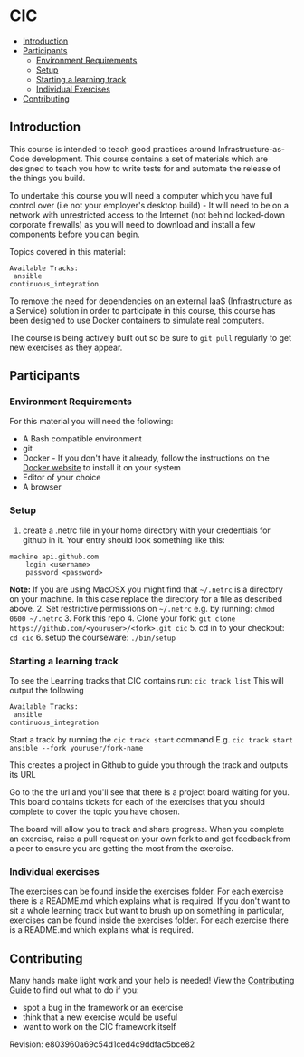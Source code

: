 # CIC
- [Introduction](#introduction)
- [Participants](#participants)
  - [Environment Requirements](#environment-requirements)
  - [Setup](#setup)
  - [Starting a learning track](#starting-a-learning-track)
  - [Individual Exercises](#individual-exercises)
- [Contributing](#contributing)

## Introduction
This course is intended to teach good practices around Infrastructure-as-Code development. This course contains a set of materials which are designed to teach you how to write tests for and automate the release of the things you build.

To undertake this course you will need a computer which you have full control over (i.e not your employer's desktop build) - It will need to be on a network with unrestricted access to the Internet (not behind locked-down corporate firewalls) as you will need to download and install a few components before you can begin.

Topics covered in this material:
```
Available Tracks:
 ansible
continuous_integration
```

To remove the need for dependencies on an external IaaS (Infrastructure as a Service) solution in order to participate in this course, this course has been designed to use Docker containers to simulate real computers.

The course is being actively built out so be sure to `git pull` regularly to get new exercises as they appear.

## Participants
### Environment Requirements
For this material you will need the following:
 - A Bash compatible environment
 - git
 - Docker - If you don't have it already, follow the instructions on the [Docker website](https://docs.docker.com/install/#next-release) to install it on your system
 - Editor of your choice
 - A browser

### Setup
1. create a .netrc file in your home directory with your credentials for github in it.
  Your entry should look something like this:
  ```
  machine api.github.com
      login <username>
      password <password>
  ```
  **Note:** If you are using MacOSX you might find that `~/.netrc` is a directory on your machine. In this case replace the directory for a file as described above.
2. Set restrictive permissions on `~/.netrc` e.g. by running: `chmod 0600 ~/.netrc`
3. Fork this repo
4. Clone your fork: `git clone https://github.com/<youruser>/<fork>.git cic`
5. cd in to your checkout: `cd cic`
6. setup the courseware: `./bin/setup`

### Starting a learning track
To see the Learning tracks that CIC contains run: `cic track list`
This will output the following
```
Available Tracks:
 ansible
continuous_integration
```

Start a track by running the `cic track start` command
E.g. `cic track start ansible --fork youruser/fork-name`

This creates a project in Github to guide you through the track and outputs its URL

Go to the the url and you'll see that there is a project board waiting for you. This board contains tickets for each of the exercises that you should complete to cover the topic you have chosen.

The board will allow you to track and share progress. When you complete an exercise, raise a pull request on your own fork to and get feedback from a peer to ensure you are getting the most from the exercise.

### Individual exercises
The exercises can be found inside the exercises folder. For each exercise there is a README.md which explains what is required. If you don't want to sit a whole learning track but want to brush up on something in particular, exercises can be found inside the exercises folder. For each exercise there is a README.md which explains what is required.

## Contributing
Many hands make light work and your help is needed! View the [Contributing Guide](./CONTRIBUTING.md) to find out what to do if you:
- spot a bug in the framework or an exercise
- think that a new exercise would be useful
- want to work on the CIC framework itself


  

Revision: e803960a69c54d1ced4c9ddfac5bce82